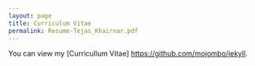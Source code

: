 ```yaml
---
layout: page
title: Curriculum Vitae
permalink: Resume-Tejas_Khairnar.pdf
---
```


You can view my [Curricullum Vitae] https://github.com/mojombo/jekyll.
